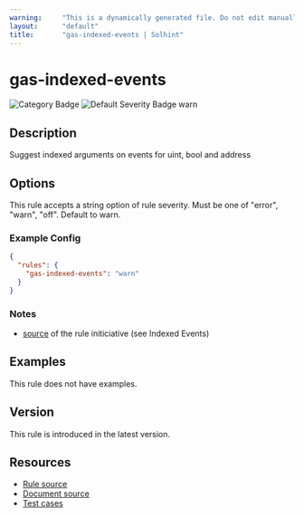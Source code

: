 ```yaml
---
warning:     "This is a dynamically generated file. Do not edit manually."
layout:      "default"
title:       "gas-indexed-events | Solhint"
---
```


# gas-indexed-events
![Category Badge](https://img.shields.io/badge/-Gas%20Consumption%20Rules-informational)
![Default Severity Badge warn](https://img.shields.io/badge/Default%20Severity-warn-yellow)

## Description
Suggest indexed arguments on events for uint, bool and address

## Options
This rule accepts a string option of rule severity. Must be one of "error", "warn", "off". Default to warn.

### Example Config
```json
{
  "rules": {
    "gas-indexed-events": "warn"
  }
}
```

### Notes
- [source](https://coinsbench.com/comprehensive-guide-tips-and-tricks-for-gas-optimization-in-solidity-5380db734404) of the rule initiciative (see Indexed Events)

## Examples
This rule does not have examples.

## Version
This rule is introduced in the latest version.

## Resources
- [Rule source](https://github.com/protofire/solhint/tree/master/lib/rules/gas-consumption/gas-indexed-events.js)
- [Document source](https://github.com/protofire/solhint/tree/master/docs/rules/gas-consumption/gas-indexed-events.md)
- [Test cases](https://github.com/protofire/solhint/tree/master/test/rules/gas-consumption/gas-indexed-events.js)
